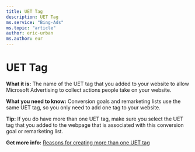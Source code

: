 ```yaml
---
title: UET Tag
description: UET Tag
ms.service: "Bing-Ads"
ms.topic: "article"
author: eric-urban
ms.author: eur
---
```


# UET Tag

**What it is:**     The name of the UET tag that you added to your website to allow Microsoft Advertising to collect actions people take on your website.

**What you need to know:**     Conversion goals and remarketing lists use the same UET tag, so you only need to add one tag to your website.

**Tip:**     If you do have more than one UET tag, make sure you select the UET tag that you added to the webpage that is associated with this conversion goal or remarketing list.

**Get more info:**  [Reasons for creating more than one UET tag](../hlp_BA_CONC_UETv2MutliTags.md)


